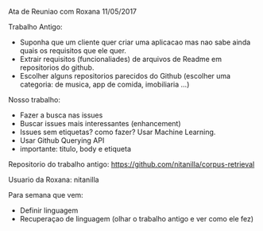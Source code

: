 Ata de Reuniao com Roxana 11/05/2017

Trabalho Antigo:

* Suponha que um cliente quer criar uma aplicacao mas nao sabe ainda quais os requisitos que ele quer.
* Extrair requisitos (funcionaliades) de arquivos de Readme em repositorios do github.
* Escolher alguns repositorios parecidos do Github (escolher uma categoria: de musica, app de comida, imobiliaria ...)

Nosso trabalho:

* Fazer a busca nas issues
* Buscar issues mais interessantes (enhancement)
* Issues sem etiquetas? como fazer? Usar Machine Learning.
* Usar Github Querying API
* importante: titulo, body e etiqueta

Repositorio do trabalho antigo: https://github.com/nitanilla/corpus-retrieval

Usuario da Roxana: nitanilla

Para semana que vem:

* Definir linguagem
* Recuperaçao de linguagem (olhar o trabalho antigo e ver como ele fez)

